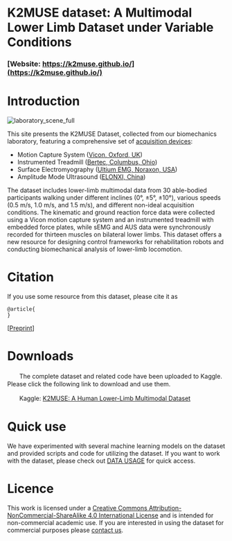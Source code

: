 # K2MUSE dataset: A Multimodal Lower Limb Dataset under Variable Conditions
### [Website: https://k2muse.github.io/](https://k2muse.github.io/)

# Introduction

![laboratory_scene_full](images/laboratory_scene_full.png)

This site presents the K2MUSE Dataset, collected from our biomechanics laboratory, featuring a comprehensive set of [acquisition devices](https://k2muse.github.io/system/):

* Motion Capture System ([Vicon, Oxford, UK](https://www.vicon.com/))
* Instrumented Treadmill ([Bertec, Columbus, Ohio](https://www.bertec.com/))
* Surface Electromyography ([Ultium EMG, Noraxon, USA](https://www.noraxon.com/))
* Amplitude Mode Ultrasound ([ELONXI, China](http://www.elonxi.cn)) 


The dataset includes lower-limb multimodal data from 30 able-bodied participants walking under different inclines (0°, ±5°, ±10°), various speeds (0.5 m/s, 1.0 m/s, and 1.5 m/s), and different non-ideal acquisition conditions. The kinematic and ground reaction force data were collected using a Vicon motion capture system and an instrumented treadmill with embedded force plates, while sEMG and AUS data were synchronously recorded for thirteen muscles on bilateral lower limbs. This dataset offers a new resource for designing control frameworks for rehabilitation robots and conducting biomechanical analysis of lower-limb locomotion.


# Citation
If you use some resource from this dataset, please cite it as

```
@article{
}
```
[[Preprint](https://arxiv.org/pdf/2304.01986)]

# Downloads

　　The complete dataset and related code have been uploaded to Kaggle. Please click the following link to download and use them.

　　Kaggle: [K2MUSE: A Human Lower-Limb Multimodal Dataset](https://kaggle.com/datasets/98d67c253a7c820668aed0690cae20343481b8f8f8e0dafbe93b0c76d91f0ce6)


# Quick use

We have experimented with several machine learning models on the dataset and provided scripts and code for utilizing the dataset.
If you want to work with the dataset, please check out [DATA USAGE](https://k2muse.github.io/usage/) for quick access.


# Licence
This work is licensed under a [Creative Commons Attribution-NonCommercial-ShareAlike 4.0 International License](https://creativecommons.org/licenses/by-nc-sa/4.0/) and is intended for non-commercial academic use.
If you are interested in using the dataset for commercial purposes please [contact us](zimingwang@connect.hku.hk).